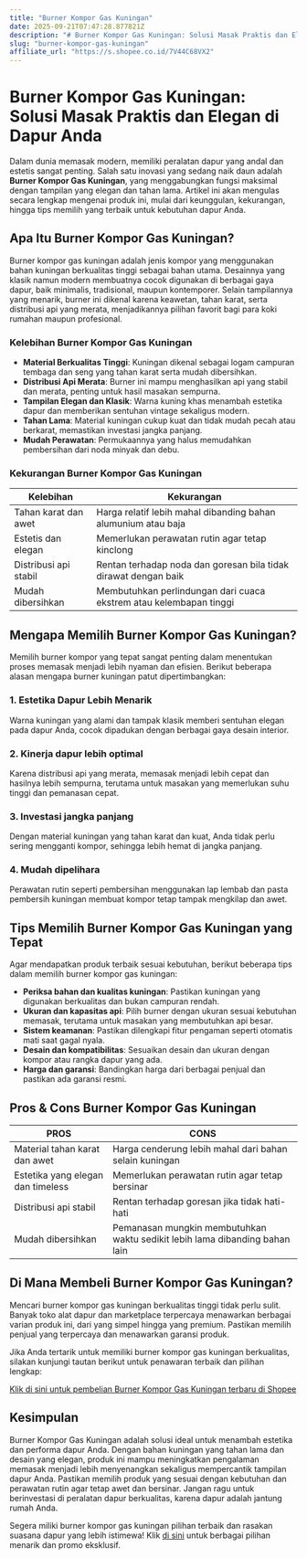 ```yaml
---
title: "Burner Kompor Gas Kuningan"
date: 2025-09-21T07:47:28.877821Z
description: "# Burner Kompor Gas Kuningan: Solusi Masak Praktis dan Elegan di Dapur Anda..."
slug: "burner-kompor-gas-kuningan"
affiliate_url: "https://s.shopee.co.id/7V44C68VX2"
---
```

# Burner Kompor Gas Kuningan: Solusi Masak Praktis dan Elegan di Dapur Anda

Dalam dunia memasak modern, memiliki peralatan dapur yang andal dan estetis sangat penting. Salah satu inovasi yang sedang naik daun adalah **Burner Kompor Gas Kuningan**, yang menggabungkan fungsi maksimal dengan tampilan yang elegan dan tahan lama. Artikel ini akan mengulas secara lengkap mengenai produk ini, mulai dari keunggulan, kekurangan, hingga tips memilih yang terbaik untuk kebutuhan dapur Anda.

## Apa Itu Burner Kompor Gas Kuningan?

Burner kompor gas kuningan adalah jenis kompor yang menggunakan bahan kuningan berkualitas tinggi sebagai bahan utama. Desainnya yang klasik namun modern membuatnya cocok digunakan di berbagai gaya dapur, baik minimalis, tradisional, maupun kontemporer. Selain tampilannya yang menarik, burner ini dikenal karena keawetan, tahan karat, serta distribusi api yang merata, menjadikannya pilihan favorit bagi para koki rumahan maupun profesional.

### Kelebihan Burner Kompor Gas Kuningan

- **Material Berkualitas Tinggi**: Kuningan dikenal sebagai logam campuran tembaga dan seng yang tahan karat serta mudah dibersihkan.
- **Distribusi Api Merata**: Burner ini mampu menghasilkan api yang stabil dan merata, penting untuk hasil masakan sempurna.
- **Tampilan Elegan dan Klasik**: Warna kuning khas menambah estetika dapur dan memberikan sentuhan vintage sekaligus modern.
- **Tahan Lama**: Material kuningan cukup kuat dan tidak mudah pecah atau berkarat, memastikan investasi jangka panjang.
- **Mudah Perawatan**: Permukaannya yang halus memudahkan pembersihan dari noda minyak dan debu.

### Kekurangan Burner Kompor Gas Kuningan

| Kelebihan | Kekurangan |
|--------------|--------------|
| Tahan karat dan awet | Harga relatif lebih mahal dibanding bahan alumunium atau baja |
| Estetis dan elegan | Memerlukan perawatan rutin agar tetap kinclong |
| Distribusi api stabil | Rentan terhadap noda dan goresan bila tidak dirawat dengan baik |
| Mudah dibersihkan | Membutuhkan perlindungan dari cuaca ekstrem atau kelembapan tinggi |

## Mengapa Memilih Burner Kompor Gas Kuningan?

Memilih burner kompor yang tepat sangat penting dalam menentukan proses memasak menjadi lebih nyaman dan efisien. Berikut beberapa alasan mengapa burner kuningan patut dipertimbangkan:

### 1. Estetika Dapur Lebih Menarik

Warna kuningan yang alami dan tampak klasik memberi sentuhan elegan pada dapur Anda, cocok dipadukan dengan berbagai gaya desain interior.

### 2. Kinerja dapur lebih optimal

Karena distribusi api yang merata, memasak menjadi lebih cepat dan hasilnya lebih sempurna, terutama untuk masakan yang memerlukan suhu tinggi dan pemanasan cepat.

### 3. Investasi jangka panjang

Dengan material kuningan yang tahan karat dan kuat, Anda tidak perlu sering mengganti kompor, sehingga lebih hemat di jangka panjang.

### 4. Mudah dipelihara

Perawatan rutin seperti pembersihan menggunakan lap lembab dan pasta pembersih kuningan membuat kompor tetap tampak mengkilap dan awet.

## Tips Memilih Burner Kompor Gas Kuningan yang Tepat

Agar mendapatkan produk terbaik sesuai kebutuhan, berikut beberapa tips dalam memilih burner kompor gas kuningan:

- **Periksa bahan dan kualitas kuningan**: Pastikan kuningan yang digunakan berkualitas dan bukan campuran rendah.
- **Ukuran dan kapasitas api**: Pilih burner dengan ukuran sesuai kebutuhan memasak, terutama untuk masakan yang membutuhkan api besar.
- **Sistem keamanan**: Pastikan dilengkapi fitur pengaman seperti otomatis mati saat gagal nyala.
- **Desain dan kompatibilitas**: Sesuaikan desain dan ukuran dengan kompor atau rangka dapur yang ada.
- **Harga dan garansi**: Bandingkan harga dari berbagai penjual dan pastikan ada garansi resmi.

## Pros & Cons Burner Kompor Gas Kuningan

| **PROS** | **CONS** |
|------------------------------|------------------------------|
| Material tahan karat dan awet | Harga cenderung lebih mahal dari bahan selain kuningan |
| Estetika yang elegan dan timeless | Memerlukan perawatan rutin agar tetap bersinar |
| Distribusi api stabil | Rentan terhadap goresan jika tidak hati-hati |
| Mudah dibersihkan | Pemanasan mungkin membutuhkan waktu sedikit lebih lama dibanding bahan lain |

## Di Mana Membeli Burner Kompor Gas Kuningan?

Mencari burner kompor gas kuningan berkualitas tinggi tidak perlu sulit. Banyak toko alat dapur dan marketplace terpercaya menawarkan berbagai varian produk ini, dari yang simpel hingga yang premium. Pastikan memilih penjual yang terpercaya dan menawarkan garansi produk.

Jika Anda tertarik untuk memiliki burner kompor gas kuningan berkualitas, silakan kunjungi tautan berikut untuk penawaran terbaik dan pilihan lengkap: 

[Klik di sini untuk pembelian Burner Kompor Gas Kuningan terbaru di Shopee](https://s.shopee.co.id/7V44C68VX2)

## Kesimpulan

Burner Kompor Gas Kuningan adalah solusi ideal untuk menambah estetika dan performa dapur Anda. Dengan bahan kuningan yang tahan lama dan desain yang elegan, produk ini mampu meningkatkan pengalaman memasak menjadi lebih menyenangkan sekaligus mempercantik tampilan dapur Anda. Pastikan memilih produk yang sesuai dengan kebutuhan dan perawatan rutin agar tetap awet dan bersinar. Jangan ragu untuk berinvestasi di peralatan dapur berkualitas, karena dapur adalah jantung rumah Anda.

Segera miliki burner kompor gas kuningan pilihan terbaik dan rasakan suasana dapur yang lebih istimewa! Klik [di sini](https://s.shopee.co.id/7V44C68VX2) untuk berbagai pilihan menarik dan promo eksklusif.